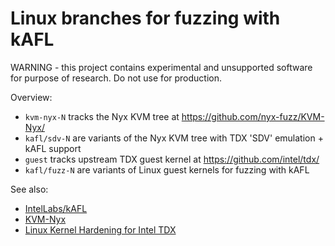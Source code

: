 # Linux branches for fuzzing with kAFL

WARNING - this project contains experimental and unsupported software for purpose of research. Do not use for production.

Overview:

* `kvm-nyx-N` tracks the Nyx KVM tree at https://github.com/nyx-fuzz/KVM-Nyx/
* `kafl/sdv-N` are variants of the Nyx KVM tree with TDX 'SDV' emulation + kAFL support
* `guest` tracks upstream TDX guest kernel at https://github.com/intel/tdx/
* `kafl/fuzz-N` are variants of Linux guest kernels for fuzzing with kAFL

See also:
* [IntelLabs/kAFL](https://github.com/IntelLabs/kAFL)
* [KVM-Nyx](https://github.com/nyx-fuzz/KVM-Nyx)
* [Linux Kernel Hardening for Intel TDX](https://intel.github.io/ccc-linux-guest-hardening-docs/)
